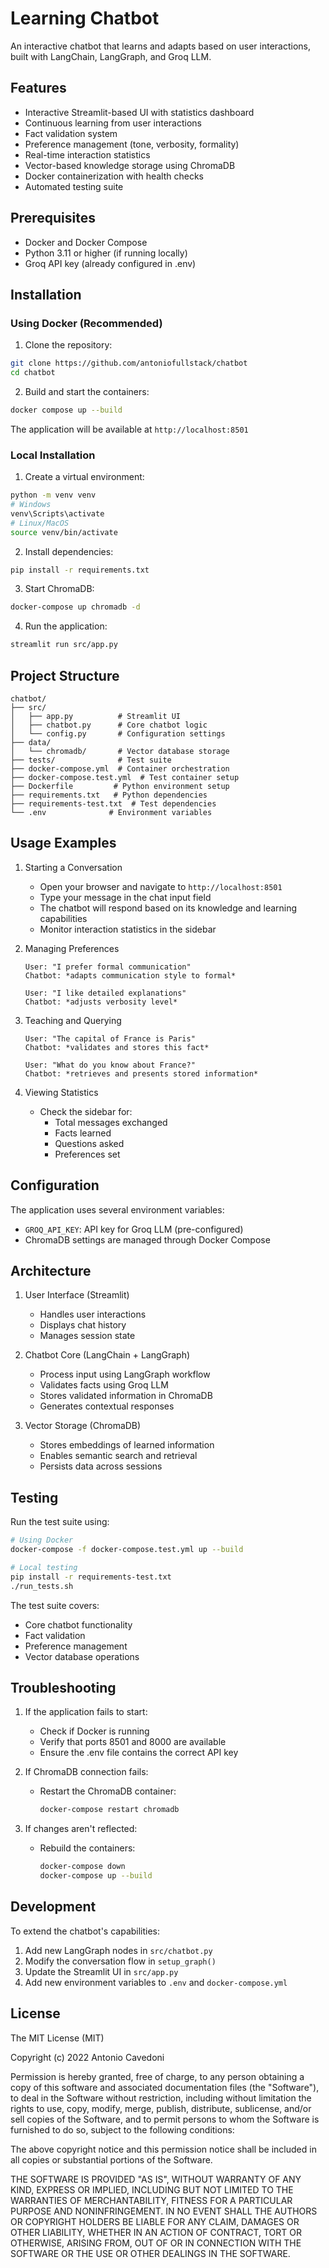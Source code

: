 # Learning Chatbot

An interactive chatbot that learns and adapts based on user interactions, built with LangChain, LangGraph, and Groq LLM.

## Features

- Interactive Streamlit-based UI with statistics dashboard
- Continuous learning from user interactions
- Fact validation system
- Preference management (tone, verbosity, formality)
- Real-time interaction statistics
- Vector-based knowledge storage using ChromaDB
- Docker containerization with health checks
- Automated testing suite

## Prerequisites

- Docker and Docker Compose
- Python 3.11 or higher (if running locally)
- Groq API key (already configured in .env)

## Installation

### Using Docker (Recommended)

1. Clone the repository:
```bash
git clone https://github.com/antoniofullstack/chatbot
cd chatbot
```

2. Build and start the containers:
```bash
docker compose up --build
```

The application will be available at `http://localhost:8501`

### Local Installation

1. Create a virtual environment:
```bash
python -m venv venv
# Windows
venv\Scripts\activate
# Linux/MacOS
source venv/bin/activate
```

2. Install dependencies:
```bash
pip install -r requirements.txt
```

3. Start ChromaDB:
```bash
docker-compose up chromadb -d
```

4. Run the application:
```bash
streamlit run src/app.py
```

## Project Structure

```
chatbot/
├── src/
│   ├── app.py          # Streamlit UI
│   ├── chatbot.py      # Core chatbot logic
│   └── config.py       # Configuration settings
├── data/
│   └── chromadb/       # Vector database storage
├── tests/              # Test suite
├── docker-compose.yml  # Container orchestration
├── docker-compose.test.yml  # Test container setup
├── Dockerfile         # Python environment setup
├── requirements.txt   # Python dependencies
├── requirements-test.txt  # Test dependencies
└── .env              # Environment variables
```

## Usage Examples

1. Starting a Conversation
   - Open your browser and navigate to `http://localhost:8501`
   - Type your message in the chat input field
   - The chatbot will respond based on its knowledge and learning capabilities
   - Monitor interaction statistics in the sidebar

2. Managing Preferences
   ```
   User: "I prefer formal communication"
   Chatbot: *adapts communication style to formal*
   
   User: "I like detailed explanations"
   Chatbot: *adjusts verbosity level*
   ```

3. Teaching and Querying
   ```
   User: "The capital of France is Paris"
   Chatbot: *validates and stores this fact*
   
   User: "What do you know about France?"
   Chatbot: *retrieves and presents stored information*
   ```

4. Viewing Statistics
   - Check the sidebar for:
     - Total messages exchanged
     - Facts learned
     - Questions asked
     - Preferences set

## Configuration

The application uses several environment variables:
- `GROQ_API_KEY`: API key for Groq LLM (pre-configured)
- ChromaDB settings are managed through Docker Compose

## Architecture

1. User Interface (Streamlit)
   - Handles user interactions
   - Displays chat history
   - Manages session state

2. Chatbot Core (LangChain + LangGraph)
   - Process input using LangGraph workflow
   - Validates facts using Groq LLM
   - Stores validated information in ChromaDB
   - Generates contextual responses

3. Vector Storage (ChromaDB)
   - Stores embeddings of learned information
   - Enables semantic search and retrieval
   - Persists data across sessions

## Testing

Run the test suite using:
```bash
# Using Docker
docker-compose -f docker-compose.test.yml up --build

# Local testing
pip install -r requirements-test.txt
./run_tests.sh
```

The test suite covers:
- Core chatbot functionality
- Fact validation
- Preference management
- Vector database operations

## Troubleshooting

1. If the application fails to start:
   - Check if Docker is running
   - Verify that ports 8501 and 8000 are available
   - Ensure the .env file contains the correct API key

2. If ChromaDB connection fails:
   - Restart the ChromaDB container:
     ```bash
     docker-compose restart chromadb
     ```

3. If changes aren't reflected:
   - Rebuild the containers:
     ```bash
     docker-compose down
     docker-compose up --build
     ```

## Development

To extend the chatbot's capabilities:

1. Add new LangGraph nodes in `src/chatbot.py`
2. Modify the conversation flow in `setup_graph()`
3. Update the Streamlit UI in `src/app.py`
4. Add new environment variables to `.env` and `docker-compose.yml`

## License
The MIT License (MIT)

Copyright (c) 2022 Antonio Cavedoni

Permission is hereby granted, free of charge, to any person obtaining a copy
of this software and associated documentation files (the "Software"), to deal
in the Software without restriction, including without limitation the rights
to use, copy, modify, merge, publish, distribute, sublicense, and/or sell
copies of the Software, and to permit persons to whom the Software is
furnished to do so, subject to the following conditions:

The above copyright notice and this permission notice shall be included in all
copies or substantial portions of the Software.

THE SOFTWARE IS PROVIDED "AS IS", WITHOUT WARRANTY OF ANY KIND, EXPRESS OR
IMPLIED, INCLUDING BUT NOT LIMITED TO THE WARRANTIES OF MERCHANTABILITY,
FITNESS FOR A PARTICULAR PURPOSE AND NONINFRINGEMENT. IN NO EVENT SHALL THE
AUTHORS OR COPYRIGHT HOLDERS BE LIABLE FOR ANY CLAIM, DAMAGES OR OTHER
LIABILITY, WHETHER IN AN ACTION OF CONTRACT, TORT OR OTHERWISE, ARISING FROM,
OUT OF OR IN CONNECTION WITH THE SOFTWARE OR THE USE OR OTHER DEALINGS IN THE
SOFTWARE.
